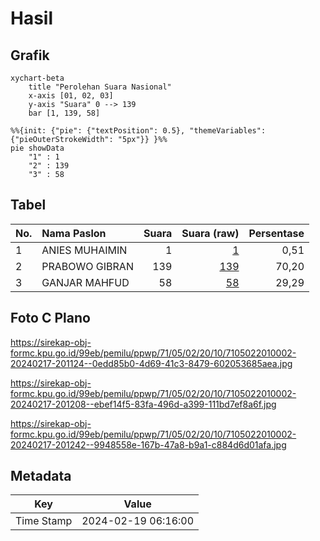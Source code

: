 # Hasil

## Grafik

```mermaid
xychart-beta
    title "Perolehan Suara Nasional"
    x-axis [01, 02, 03]
    y-axis "Suara" 0 --> 139
    bar [1, 139, 58]
```

```mermaid
%%{init: {"pie": {"textPosition": 0.5}, "themeVariables": {"pieOuterStrokeWidth": "5px"}} }%%
pie showData
    "1" : 1
    "2" : 139
    "3" : 58
```

## Tabel

| No. | Nama Paslon    | Suara | Suara (raw) | Persentase |
|:--- |:-------------- | -----:| -----------:| ----------:|
| 1   | ANIES MUHAIMIN | 1     | [1][p-1]    | 0,51       |
| 2   | PRABOWO GIBRAN | 139   | [139][p-2]  | 70,20      |
| 3   | GANJAR MAHFUD  | 58    | [58][p-3]   | 29,29      |


[p-1]: https://github.com/gigit-pemilu/pemilu-2024/blob/main/pilpres/hitung-suara/sub/71-sulawesi-utara/sub/05-minahasa-selatan/sub/02-tompaso-baru/sub/2010-sion/sub/002-tps/sub/paslon-1.txt
[p-2]: https://github.com/gigit-pemilu/pemilu-2024/blob/main/pilpres/hitung-suara/sub/71-sulawesi-utara/sub/05-minahasa-selatan/sub/02-tompaso-baru/sub/2010-sion/sub/002-tps/sub/paslon-2.txt
[p-3]: https://github.com/gigit-pemilu/pemilu-2024/blob/main/pilpres/hitung-suara/sub/71-sulawesi-utara/sub/05-minahasa-selatan/sub/02-tompaso-baru/sub/2010-sion/sub/002-tps/sub/paslon-3.txt

## Foto C Plano

https://sirekap-obj-formc.kpu.go.id/99eb/pemilu/ppwp/71/05/02/20/10/7105022010002-20240217-201124--0edd85b0-4d69-41c3-8479-602053685aea.jpg

https://sirekap-obj-formc.kpu.go.id/99eb/pemilu/ppwp/71/05/02/20/10/7105022010002-20240217-201208--ebef14f5-83fa-496d-a399-111bd7ef8a6f.jpg

https://sirekap-obj-formc.kpu.go.id/99eb/pemilu/ppwp/71/05/02/20/10/7105022010002-20240217-201242--9948558e-167b-47a8-b9a1-c884d6d01afa.jpg


## Metadata

| Key        | Value               |
| ---------- | ------------------- |
| Time Stamp | 2024-02-19 06:16:00 |



